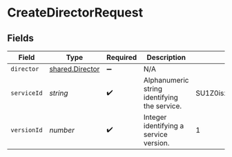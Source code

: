 # CreateDirectorRequest


## Fields

| Field                                              | Type                                               | Required                                           | Description                                        | Example                                            |
| -------------------------------------------------- | -------------------------------------------------- | -------------------------------------------------- | -------------------------------------------------- | -------------------------------------------------- |
| `director`                                         | [shared.Director](../../models/shared/director.md) | :heavy_minus_sign:                                 | N/A                                                |                                                    |
| `serviceId`                                        | *string*                                           | :heavy_check_mark:                                 | Alphanumeric string identifying the service.       | SU1Z0isxPaozGVKXdv0eY                              |
| `versionId`                                        | *number*                                           | :heavy_check_mark:                                 | Integer identifying a service version.             | 1                                                  |